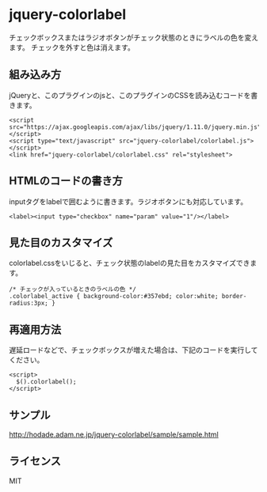 jquery-colorlabel
=================
チェックボックスまたはラジオボタンがチェック状態のときにラベルの色を変えます。
チェックを外すと色は消えます。


組み込み方
----------
jQueryと、このプラグインのjsと、このプラグインのCSSを読み込むコードを書きます。

    <script src="https://ajax.googleapis.com/ajax/libs/jquery/1.11.0/jquery.min.js"></script>
    <script type="text/javascript" src="jquery-colorlabel/colorlabel.js"></script>
    <link href="jquery-colorlabel/colorlabel.css" rel="stylesheet">



HTMLのコードの書き方
-----
inputタグをlabelで囲むように書きます。ラジオボタンにも対応しています。

    <label><input type="checkbox" name="param" value="1"/></label>


見た目のカスタマイズ
----
colorlabel.cssをいじると、チェック状態のlabelの見た目をカスタマイズできます。

    /* チェックが入っているときのラベルの色 */
    .colorlabel_active { background-color:#357ebd; color:white; border-radius:3px; }



再適用方法
-----
遅延ロードなどで、チェックボックスが増えた場合は、下記のコードを実行してください。

    <script>
      $().colorlabel();
    </script>
    

サンプル
----
http://hodade.adam.ne.jp/jquery-colorlabel/sample/sample.html


ライセンス
----
MIT

